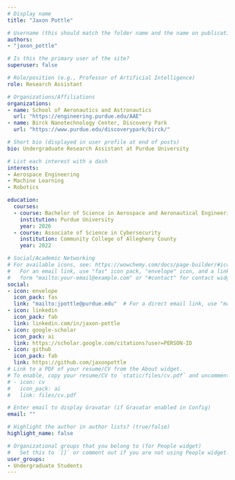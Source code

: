 ```yaml
---
# Display name
title: "Jaxon Pottle"

# Username (this should match the folder name and the name on publications)
authors:
- "jaxon_pottle"

# Is this the primary user of the site?
superuser: false

# Role/position (e.g., Professor of Artificial Intelligence)
role: Research Assistant

# Organizations/Affiliations
organizations:
- name: School of Aeronautics and Astronautics
  url: "https://engineering.purdue.edu/AAE"
- name: Birck Nanotechnology Center, Discovery Park
  url: "https://www.purdue.edu/discoverypark/birck/"

# Short bio (displayed in user profile at end of posts)
bio: Undergraduate Research Assistant at Purdue University

# List each interest with a dash
interests:
- Aerospace Engineering
- Machine Learning
- Robotics

education:
  courses:
  - course: Bachelor of Science in Aerospace and Aeronautical Engineering (AAE)
    institution: Purdue University
    year: 2026
  - course: Associate of Science in Cybersecurity
    institution: Community College of Allegheny County
    year: 2022

# Social/Academic Networking
# For available icons, see: https://wowchemy.com/docs/page-builder/#icons
#   For an email link, use "fas" icon pack, "envelope" icon, and a link in the
#   form "mailto:your-email@example.com" or "#contact" for contact widget.
social:
- icon: envelope
  icon_pack: fas
  link: "mailto:jpottle@purdue.edu"  # For a direct email link, use "mailto:test@example.org".
- icon: linkedin
  icon_pack: fab
  link: linkedin.com/in/jaxon-pottle
- icon: google-scholar
  icon_pack: ai
  link: https://scholar.google.com/citations?user=PERSON-ID
- icon: github
  icon_pack: fab
  link: https://github.com/jaxonpottle
# Link to a PDF of your resume/CV from the About widget.
# To enable, copy your resume/CV to `static/files/cv.pdf` and uncomment the lines below.
# - icon: cv
#   icon_pack: ai
#   link: files/cv.pdf

# Enter email to display Gravatar (if Gravatar enabled in Config)
email: ""

# Highlight the author in author lists? (true/false)
highlight_name: false

# Organizational groups that you belong to (for People widget)
#   Set this to `[]` or comment out if you are not using People widget.
user_groups:
- Undergraduate Students 
---
```

